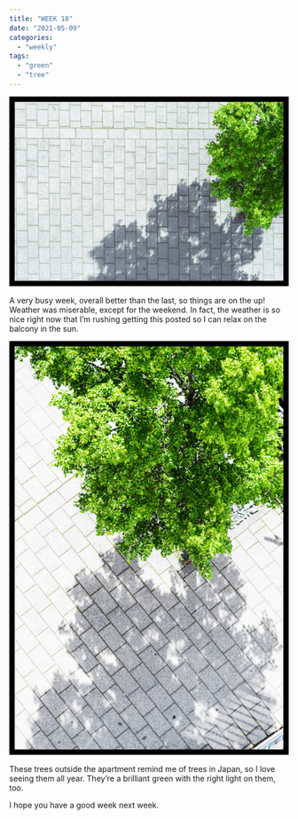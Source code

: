 ```yaml
---
title: "WEEK 18"
date: "2021-05-09"
categories: 
  - "weekly"
tags: 
  - "green"
  - "tree"
---
```


![](/assets/images/b414e-20210509-dsc06387-ilce-7r.jpg)

A very busy week, overall better than the last, so things are on the up! Weather was miserable, except for the weekend. In fact, the weather is so nice right now that I’m rushing getting this posted so I can relax on the balcony in the sun.

![20210509-DSC06386-ILCE-7R.jpg](/assets/images/2cb1c-20210509-dsc06386-ilce-7r.jpg)

These trees outside the apartment remind me of trees in Japan, so I love seeing them all year. They’re a brilliant green with the right light on them, too.

I hope you have a good week next week.
